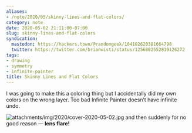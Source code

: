 ```yaml
---
aliases:
- /note/2020/05/skinny-lines-and-flat-colors/
category: note
date: 2020-05-02 21:11:00-07:00
slug: skinny-lines-and-flat-colors
syndication:
  mastodon: https://hackers.town/@randomgeek/104102620381664798
  twitter: https://twitter.com/brianwisti/status/1256802552819126272
tags:
- drawing
- symmetry
- infinite-painter
title: Skinny Lines and Flat Colors
---
```


I was going to make this a coloring thing but I accidentally did my own colors on the wrong layer. Too bad Infinite Painter doesn’t have infinite undo.

![attachments/img/2020/cover-2020-05-02.jpg](../../../attachments/img/2020/cover-2020-05-02.jpg)
and then suddenly for no good reason — **lens flare!**
